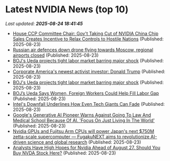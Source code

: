 # Latest NVIDIA News (top 10)
_Last updated: **2025-08-24 18:41:45**_

- [House CCP Committee Chair: Gov't Taking Cut of NVIDIA China Chip Sales Creates Incentive to Relax Controls to Hostile Nations](https://www.breitbart.com/clips/2025/08/23/house-ccp-committee-chair-govt-taking-cut-of-nvidia-china-chip-sales-creates-incentive-to-relax-controls-to-hostile-nations/) (Published: 2025-08-23)
- [Russian air defences down drone flying towards Moscow, regional airports closed](https://biztoc.com/x/00800ef7357147de) (Published: 2025-08-23)
- [BOJ's Ueda projects tight labor market barring major shock](https://biztoc.com/x/cffbb31331a3ade9) (Published: 2025-08-23)
- [Corporate America's newest activist investor: Donald Trump](https://economictimes.indiatimes.com/news/international/global-trends/corporate-americas-newest-activist-investor-donald-trump/articleshow/123476048.cms) (Published: 2025-08-23)
- [BOJ's Ueda projects tight labor market barring major shock](https://biztoc.com/x/99b3fe9ee660feef) (Published: 2025-08-23)
- [BOJ’s Ueda Says Women, Foreign Workers Could Help Fill Labor Gap](https://biztoc.com/x/105c043e2d57160a) (Published: 2025-08-23)
- [Intel's Downfall Underlines How Even Tech Giants Can Fade](https://biztoc.com/x/03b4c4a2751e9b51) (Published: 2025-08-23)
- [Google's Generative AI Pioneer Warns Against Going To Law And Medical School Because Of AI. 'Focus On Just Living In The World'](https://finance.yahoo.com/news/googles-generative-ai-pioneer-warns-180111609.html) (Published: 2025-08-23)
- [Nvidia GPUs and Fujitsu Arm CPUs will power Japan's next $750M zetta-scale supercomputer — FugakuNEXT aims to revolutionize AI-driven science and global research](https://www.tomshardware.com/tech-industry/supercomputers/nvidia-gpus-and-fujitsu-arm-cpus-will-power-japans-next-usd750m-zetta-scale-supercomputer-fugakunext-aims-to-revolutionize-ai-driven-science-and-global-research) (Published: 2025-08-23)
- [Analysts Have High Hopes for Nvidia Ahead of August 27. Should You Buy NVDA Stock Here?](https://biztoc.com/x/0f6414dd4982622b) (Published: 2025-08-23)
